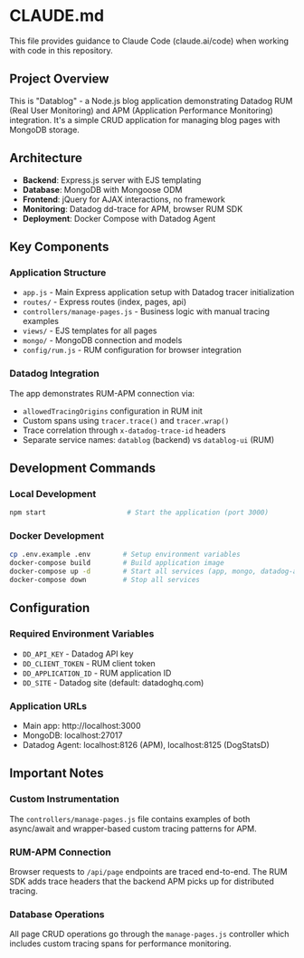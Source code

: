 # CLAUDE.md

This file provides guidance to Claude Code (claude.ai/code) when working with code in this repository.

## Project Overview

This is "Datablog" - a Node.js blog application demonstrating Datadog RUM (Real User Monitoring) and APM (Application Performance Monitoring) integration. It's a simple CRUD application for managing blog pages with MongoDB storage.

## Architecture

- **Backend**: Express.js server with EJS templating
- **Database**: MongoDB with Mongoose ODM
- **Frontend**: jQuery for AJAX interactions, no framework
- **Monitoring**: Datadog dd-trace for APM, browser RUM SDK
- **Deployment**: Docker Compose with Datadog Agent

## Key Components

### Application Structure
- `app.js` - Main Express application setup with Datadog tracer initialization
- `routes/` - Express routes (index, pages, api)
- `controllers/manage-pages.js` - Business logic with manual tracing examples
- `views/` - EJS templates for all pages
- `mongo/` - MongoDB connection and models
- `config/rum.js` - RUM configuration for browser integration

### Datadog Integration
The app demonstrates RUM-APM connection via:
- `allowedTracingOrigins` configuration in RUM init
- Custom spans using `tracer.trace()` and `tracer.wrap()` 
- Trace correlation through `x-datadog-trace-id` headers
- Separate service names: `datablog` (backend) vs `datablog-ui` (RUM)

## Development Commands

### Local Development
```bash
npm start                    # Start the application (port 3000)
```

### Docker Development
```bash
cp .env.example .env        # Setup environment variables
docker-compose build        # Build application image
docker-compose up -d        # Start all services (app, mongo, datadog-agent)
docker-compose down         # Stop all services
```

## Configuration

### Required Environment Variables
- `DD_API_KEY` - Datadog API key
- `DD_CLIENT_TOKEN` - RUM client token  
- `DD_APPLICATION_ID` - RUM application ID
- `DD_SITE` - Datadog site (default: datadoghq.com)

### Application URLs
- Main app: http://localhost:3000
- MongoDB: localhost:27017
- Datadog Agent: localhost:8126 (APM), localhost:8125 (DogStatsD)

## Important Notes

### Custom Instrumentation
The `controllers/manage-pages.js` file contains examples of both async/await and wrapper-based custom tracing patterns for APM.

### RUM-APM Connection
Browser requests to `/api/page` endpoints are traced end-to-end. The RUM SDK adds trace headers that the backend APM picks up for distributed tracing.

### Database Operations
All page CRUD operations go through the `manage-pages.js` controller which includes custom tracing spans for performance monitoring.